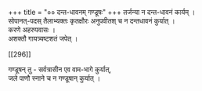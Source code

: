 +++
title = "०० दन्त-धावनम् गण्डूषः"
+++
तर्जन्या न दन्त-धावनं कार्यम् ।  
सोपानत्-पदस् तैलाभ्यक्तः कृतक्षौरः अनुपवीतश् च न दन्तधावनं कुर्यात् ।  
करणे अहरुपवासः ।  
अशक्तौ गायत्र्यष्टशतं जपेत् ।

[[296]]

गण्डूषन् तु - सर्वत्रासीन एव वाम-भागे कुर्यात्,  
जले पाणौ स्नाने च न गण्डूषान् कुर्यात् ।
